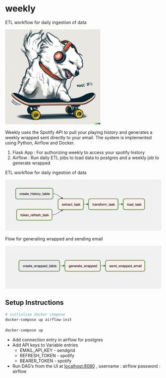 # weekly

ETL workflow for daily ingestion of data

![logo.png](./logo.jpg)


Weekly uses the Spotify API to pull your playing history and generates a weekly wrapped sent directly to your email. The system is implemented using Python, Airflow and Docker.

1. Flask App : For authorizing weekly to access your spotify history
2. Airflow : Run daily ETL jobs to load data to postgres and a weekly job to generate wrapped

ETL workflow for daily ingestion of data

![Screenshot 2022-12-16 at 8.12.37 AM.png](./daily.png)

Flow for generating wrapped and sending email

![Screenshot 2022-12-16 at 8.12.58 AM.png](./weekly.png)


## Setup Instructions

```bash
# initialize docker compose
docker-compose up airflow-init

docker-compose up
```

- Add connection entry in airflow for postgres
- Add API keys to Variable entries
    - EMAIL_API_KEY - sendgrid
    - REFRESH_TOKEN - spotify
    - BEARER_TOKEN - spotify
- Run DAG’s from the UI at [localhost:8080](http://localhost:8080) , username : airflow password : airflow
